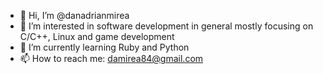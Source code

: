 - 👋 Hi, I’m @danadrianmirea
- 👀 I’m interested in software development in general mostly focusing on C/C++, Linux and game development
- 🌱 I’m currently learning Ruby and Python
- 📫 How to reach me: damirea84@gmail.com

<!---
danadrianmirea/danadrianmirea is a ✨ special ✨ repository because its `README.md` (this file) appears on your GitHub profile.
You can click the Preview link to take a look at your changes.
--->
